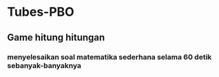 # Tubes-PBO
## Game hitung hitungan
### menyelesaikan soal matematika sederhana selama 60 detik sebanyak-banyaknya




 
  
  
  
  
  
  
 
 
  
  
  
 
 
  
 
 
  
  
 
 
  
 
 
  
  
  
 



 
